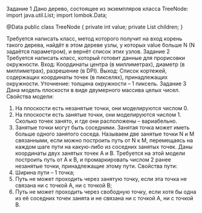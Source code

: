 Задание 1
Дано дерево, состоящее из экземпляров класса TreeNode:
import java.util.List;
import lombok.Data;

@Data
public class TreeNode {
	private int value;
	private List<TreeNode> children;
}

Требуется написать класс, метод которого получит на вход корень такого дерева, найдёт в этом дереве узлы, у которых value больше N (N задаётся параметром), и вернёт список этих узлов.
Задание 2
Требуется написать класс, который готовит данные для прорисовки окружности.
Вход: Координаты центра (в миллиметрах), диаметр (в миллиметрах), разрешение (в DPI).
Выход: Список кортежей, содержащих координаты точек (в пикселях), принадлежащих окружности.
Уточнение: толщина окружности – 1 пиксель.
Задание 3
Дана модель плоскости в виде двумерного массива целых чисел. Свойства модели:
1.	На плоскости есть незанятые точки, они моделируются числом 0.
2.	На плоскости есть занятые точки, они моделируются числом 1. Сколько точек занято, и где они расположены – вариабельно. 
3.	Занятые точки могут быть соседними. Занятая точка может иметь больше одного занятого соседа. Называем две занятые точки N и M связанными, если можно построить путь от N к М, перемещаясь на каждом шаге пути на какую-либо из соседних занятых точек.
Даны координаты двух занятых точек A и B.
Требуется на этой модели построить путь от A к B, и промаркировать числом 2 ранее незанятые точки, принадлежащие этому пути. Свойства пути:
1.	Ширина пути – 1 точка;
2.	Путь не может проходить через занятую точку, если эта точка не связана ни с точкой A, ни с точкой B;
3.	Путь не может проходить через свободную точку, если хотя бы одна из её соседних точек занята и не связана ни с точкой A, ни с точкой B.

